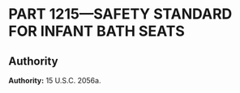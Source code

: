 # PART 1215—SAFETY STANDARD FOR INFANT BATH SEATS


## Authority

**Authority:** 15 U.S.C. 2056a.


